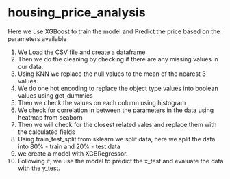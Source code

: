 # housing_price_analysis
Here we use XGBoost to train the model and Predict the price based on the parameters available
1. We Load the CSV file and create a dataframe
2. Then we do the cleaning by checking if there are any missing values in our data.
3. Using KNN we replace the null values to the mean of the nearest 3 values.
4. We do one hot encoding to replace the object type values into boolean values using get_dummies
5. Then we check the values on each column using histogram
6. We check for correlation in between the parameters in the data using heatmap from seaborn
7. Then we will check for the closest related vales and replace them with the calculated fields
8. Using train_test_split from sklearn we split data, here we split the data into 80% - train and 20% - test data
9. we create a model with XGBRegressor.
10. Following it, we use the model to predict the x_test and evaluate the data with the y_test.
